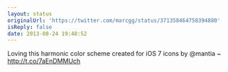 ```yaml
---
layout: status
originalUrl: 'https://twitter.com/marcgg/status/371358464758394880'
isReply: false
date: 2013-08-24 19:48:52
---
```


Loving this harmonic color scheme created for iOS 7 icons by @mantia ~ http://t.co/7aEnDMMUch
